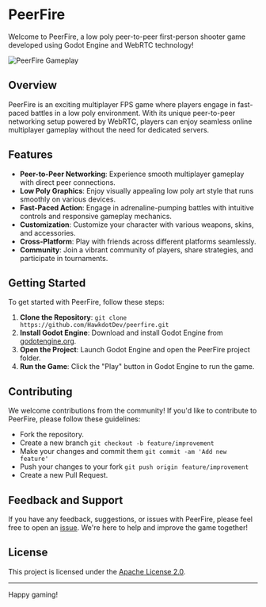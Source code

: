 # PeerFire

Welcome to PeerFire, a low poly peer-to-peer first-person shooter game developed using Godot Engine and WebRTC technology!

![PeerFire Gameplay](link-to-screenshot-or-gif)

## Overview

PeerFire is an exciting multiplayer FPS game where players engage in fast-paced battles in a low poly environment. With its unique peer-to-peer networking setup powered by WebRTC, players can enjoy seamless online multiplayer gameplay without the need for dedicated servers.

## Features

- **Peer-to-Peer Networking**: Experience smooth multiplayer gameplay with direct peer connections.
- **Low Poly Graphics**: Enjoy visually appealing low poly art style that runs smoothly on various devices.
- **Fast-Paced Action**: Engage in adrenaline-pumping battles with intuitive controls and responsive gameplay mechanics.
- **Customization**: Customize your character with various weapons, skins, and accessories.
- **Cross-Platform**: Play with friends across different platforms seamlessly.
- **Community**: Join a vibrant community of players, share strategies, and participate in tournaments.

## Getting Started

To get started with PeerFire, follow these steps:

1. **Clone the Repository**: `git clone https://github.com/HawkdotDev/peerfire.git`
2. **Install Godot Engine**: Download and install Godot Engine from [godotengine.org](https://godotengine.org/).
3. **Open the Project**: Launch Godot Engine and open the PeerFire project folder.
4. **Run the Game**: Click the "Play" button in Godot Engine to run the game.

## Contributing

We welcome contributions from the community! If you'd like to contribute to PeerFire, please follow these guidelines:

- Fork the repository.
- Create a new branch `git checkout -b feature/improvement`
- Make your changes and commit them `git commit -am 'Add new feature'`
- Push your changes to your fork `git push origin feature/improvement`
- Create a new Pull Request.

## Feedback and Support

If you have any feedback, suggestions, or issues with PeerFire, please feel free to open an [issue](https://github.com/HawkdotDev/peerfire/issues). We're here to help and improve the game together!

## License

This project is licensed under the [Apache License 2.0](LICENSE).

---

Happy gaming!

